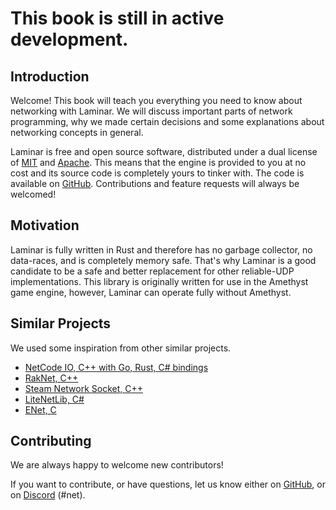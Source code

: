 # This book is still in active development.

## Introduction

Welcome! This book will teach you everything you need to know about networking with Laminar.
We will discuss important parts of network programming, why we made certain decisions and some explanations about networking concepts in general.

Laminar is free and open source software, distributed under a dual license of [MIT][ml]
and [Apache][al]. This means that the engine is provided to you at no cost
and its source code is completely yours to tinker with. The code is available on
[GitHub][am]. Contributions and feature requests will always be welcomed!

[ml]: https://github.com/amethyst/laminar/blob/master/docs/LICENSE-MIT
[al]: https://github.com/amethyst/laminar/blob/master/docs/LICENSE-APACHE
[am]: https://github.com/amethyst/laminar/tree/master

## Motivation
Laminar is fully written in Rust and therefore has no garbage collector, no data-races, and is completely memory safe.
That's why Laminar is a good candidate to be a safe and better replacement for other reliable-UDP implementations.
This library is originally written for use in the Amethyst game engine, however, Laminar can operate fully without Amethyst.

## Similar Projects
We used some inspiration from other similar projects.

- [NetCode IO, C++ with Go, Rust, C# bindings](https://github.com/networkprotocol/netcode.io)
- [RakNet, C++](https://github.com/SLikeSoft/SLikeNet)
- [Steam Network Socket, C++](https://github.com/ValveSoftware/GameNetworkingSockets)
- [LiteNetLib, C#](https://github.com/RevenantX/LiteNetLib)
- [ENet, C](http://enet.bespin.org/)

## Contributing
We are always happy to welcome new contributors!

If you want to contribute, or have questions, let us know either on [GitHub][db], or on [Discord][di] (#net).

[di]: https://discord.gg/amethyst
[db]: https://github.com/amethyst/laminar/
